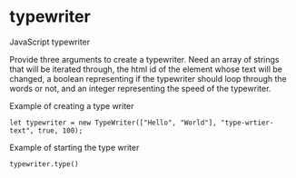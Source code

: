 # typewriter
JavaScript typewriter

Provide three arguments to create a typewriter. Need an array of strings that will be iterated through, the html id of the element whose text will be changed, a boolean representing if the typewriter should loop through the words or not, and an integer representing the speed of the typewriter. 

Example of creating a type writer 

```
let typewriter = new TypeWriter(["Hello", "World"], "type-wrtier-text", true, 100);
```

Example of starting the type writer

```
typewriter.type()
```
